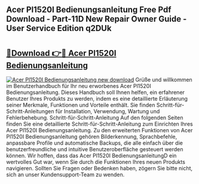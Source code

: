 ## Acer Pl1520I Bedienungsanleitung Free Pdf Download - Part-11D New Repair Owner Guide - User Service Edition q2DUk

# <h2><a href="http://df47ll.blite.top/?on=Acer+Pl1520I+Bedienungsanleitung">🔗Download 👉🔴 Acer Pl1520I Bedienungsanleitung</a></h2>

[![Acer Pl1520I Bedienungsanleitung new download](https://i.imgur.com/lujVjoI.png)](http://df47ll.blite.top/?on=Acer+Pl1520I+Bedienungsanleitung)
Grüße und willkommen im Benutzerhandbuch für Ihr neu erworbenes Acer Pl1520I Bedienungsanleitung. Dieses Handbuch soll Ihnen helfen, ein erfahrener Benutzer Ihres Produkts zu werden, indem es eine detaillierte Erläuterung seiner Merkmale, Funktionen und Vorteile enthält. Sie finden Schritt-für-Schritt-Anleitungen für Installation, Verwendung, Wartung und Fehlerbehebung. Schritt-für-Schritt-Anleitung Auf den folgenden Seiten finden Sie eine detaillierte Schritt-für-Schritt-Anleitung zum Einrichten Ihres Acer Pl1520I Bedienungsanleitung. Zu den erweiterten Funktionen von Acer Pl1520I Bedienungsanleitung gehören Bilderkennung, Sprachbefehle, anpassbare Profile und automatische Backups, die alle einfach über die benutzerfreundliche und intuitive Benutzeroberfläche gesteuert werden können. Wir hoffen, dass das Acer Pl1520I BedienungsanleitungD ein wertvolles Gut war, wenn Sie durch die Funktionen Ihres neuen Produkts navigieren. Sollten Sie Fragen oder Bedenken haben, zögern Sie bitte nicht, sich an unser Kundensupport-Team zu wenden.
